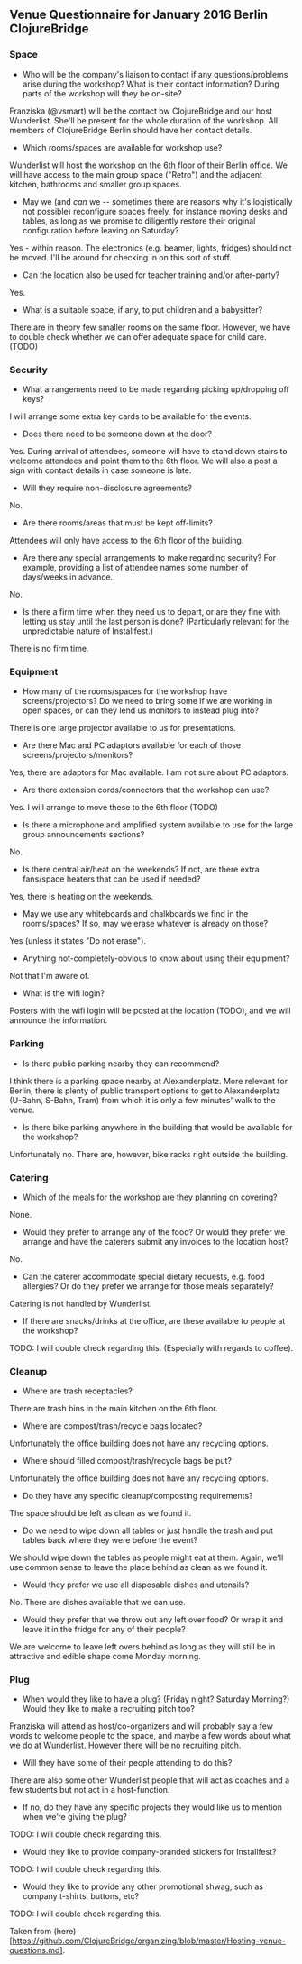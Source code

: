 ## Venue Questionnaire for January 2016 Berlin ClojureBridge

### Space

* Who will be the company's liaison to contact if any questions/problems arise during the workshop?  What is their contact information?  During parts of the workshop will they be on-site?

Franziska (@vsmart) will be the contact bw ClojureBridge and our host Wunderlist. She'll be present for the whole duration of the workshop. All members of ClojureBridge Berlin should have her contact details.

* Which rooms/spaces are available for workshop use?

Wunderlist will host the workshop on the 6th floor of their Berlin office. We will have access to the main group space ("Retro") and the adjacent kitchen, bathrooms and smaller group spaces.

* May we (and _can_ we -- sometimes there are reasons why it's logistically not possible) reconfigure spaces freely, for instance moving desks and tables, as long as we promise to diligently restore their original configuration before leaving on Saturday?

Yes - within reason. The electronics (e.g. beamer, lights, fridges) should not be moved. I'll be around for checking in on this sort of stuff.

* Can the location also be used for teacher training and/or after-party?

Yes.

* What is a suitable space, if any, to put children and a babysitter?

There are in theory few smaller rooms on the same floor. However, we have to double check whether we can offer adequate space for child care. (TODO)

### Security

* What arrangements need to be made regarding picking up/dropping off keys?

I will arrange some extra key cards to be available for the events.

* Does there need to be someone down at the door?

Yes. During arrival of attendees, someone will have to stand down stairs to welcome attendees and point them to the 6th floor. We will also a post a sign with contact details in case someone is late.

* Will they require non-disclosure agreements?

No.

* Are there rooms/areas that must be kept off-limits?

Attendees will only have access to the 6th floor of the building.

* Are there any special arrangements to make regarding security?  For example, providing a list of attendee names some number of days/weeks in advance.

No.

* Is there a firm time when they need us to depart, or are they fine with letting us stay until the last person is done? (Particularly relevant for the unpredictable nature of Installfest.)

There is no firm time.

### Equipment

* How many of the rooms/spaces for the workshop have screens/projectors?  Do we need to bring some if we are working in open spaces, or can they lend us monitors to instead plug into?

There is one large projector available to us for presentations.

* Are there Mac and PC adaptors available for each of those screens/projectors/monitors?

Yes, there are adaptors for Mac available. I am not sure about PC adaptors.

* Are there extension cords/connectors that the workshop can use?

Yes. I will arrange to move these to the 6th floor (TODO)

* Is there a microphone and amplified system available to use for the large group announcements sections?

No.

* Is there central air/heat on the weekends? If not, are there extra fans/space heaters that can be used if needed?

Yes, there is heating on the weekends.

* May we use any whiteboards and chalkboards we find in the rooms/spaces?  If so, may we erase whatever is already on those?

Yes (unless it states "Do not erase").

* Anything not-completely-obvious to know about using their equipment?

Not that I'm aware of.

* What is the wifi login?

Posters with the wifi login will be posted at the location (TODO), and we will announce the information.

### Parking

* Is there public parking nearby they can recommend?

I think there is a parking space nearby at Alexanderplatz. More relevant for Berlin, there is plenty of public transport options to get to Alexanderplatz (U-Bahn, S-Bahn, Tram) from which it is only a few minutes' walk to the venue.

* Is there bike parking anywhere in the building that would be available for the workshop?

Unfortunately no. There are, however, bike racks right outside the building.

### Catering

* Which of the meals for the workshop are they planning on covering?

None.

* Would they prefer to arrange any of the food?  Or would they prefer we arrange and have the caterers submit any invoices to the location host?

No.

* Can the caterer accommodate special dietary requests, e.g. food allergies?  Or do they prefer we arrange for those meals separately?

Catering is not handled by Wunderlist.

* If there are snacks/drinks at the office, are these available to people at the workshop?

TODO: I will double check regarding this. (Especially with regards to coffee).

### Cleanup

* Where are trash receptacles?

There are trash bins in the main kitchen on the 6th floor.

* Where are compost/trash/recycle bags located?

Unfortunately the office building does not have any recycling options.

* Where should filled compost/trash/recycle bags be put?

Unfortunately the office building does not have any recycling options.

* Do they have any specific cleanup/composting requirements?

The space should be left as clean as we found it.

* Do we need to wipe down all tables or just handle the trash and put tables back where they were before the event?

We should wipe down the tables as people might eat at them. Again, we'll use common sense to leave the place behind as clean as we found it.

* Would they prefer we use all disposable dishes and utensils?

No. There are dishes available that we can use.

* Would they prefer that we throw out any left over food?  Or wrap it and leave it in the fridge for any of their people?

We are welcome to leave left overs behind as long as they will still be in attractive and edible shape come Monday morning.

### Plug
* When would they like to have a plug?  (Friday night?  Saturday Morning?)  Would they like to make a recruiting pitch too?

Franziska will attend as host/co-organizers and will probably say a few words to welcome people to the space, and maybe a few words about what we do at Wunderlist. However there will be no recruiting pitch.

* Will they have some of their people attending to do this?

 There are also some other Wunderlist people that will act as coaches and a few students but not act in a host-function.

* If no, do they have any specific projects they would like us to mention when we’re giving the plug?

TODO: I will double check regarding this.

* Would they like to provide company-branded stickers for Installfest?

TODO: I will double check regarding this.

* Would they like to provide any other promotional shwag, such as company t-shirts, buttons, etc?

TODO: I will double check regarding this.

Taken from (here)[https://github.com/ClojureBridge/organizing/blob/master/Hosting-venue-questions.md].
